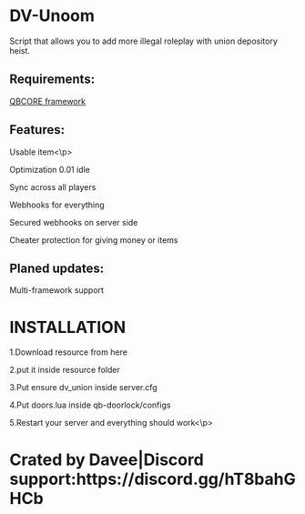# DV-Unoom
Script that allows you to add more illegal roleplay with union depository heist.

<h2> Requirements:</h2>

<p>
  
  [QBCORE framework]([url](https://github.com/qbcore-framework))

</p>


<h2> Features:</h2>
<P>Usable item<\p>
<p>
Optimization 0.01 idle
</p>
<p>
Sync across all players
</p>
<p>
Webhooks for everything
</p>
<p>
Secured webhooks on server side 
</p>
<p>
Cheater protection for giving money or items
</p>
<h2>Planed updates:</h2>
  <p>Multi-framework support</p>
<h1>INSTALLATION</h1>
<p>1.Download resource from here</p>
<p>2.put it inside resource folder</p>
<p>3.Put ensure dv_union inside server.cfg</p>
<p>4.Put doors.lua inside qb-doorlock/configs</p>
<P>5.Restart your server and everything should work<\p>
<h1>Crated by Davee|Discord support:https://discord.gg/hT8bahGHCb<h1>
